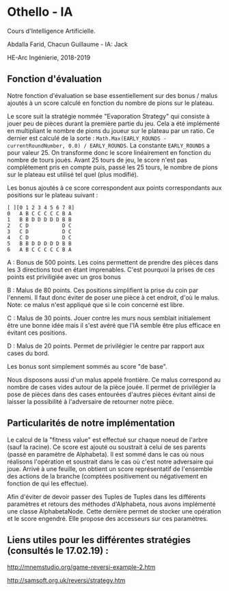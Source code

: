 # Othello - IA
Cours d'Intelligence Artificielle.

Abdalla Farid, Chacun Guillaume - IA: Jack

HE-Arc Ingénierie, 2018-2019

## Fonction d'évaluation
Notre fonction d'évaluation se base essentiellement sur des bonus / malus ajoutés à un score calculé en fonction du nombre de pions sur le plateau.

Le score suit la stratégie nommée "Evaporation Strategy" qui consiste à jouer peu de pièces durant la première partie du jeu. Cela a été implémenté en multipliant le nombre de pions du joueur sur le plateau par un ratio. Ce dernier est calculé de la sorte : `Math.Max(EARLY_ROUNDS - currentRoundNumber, 0.0) / EARLY_ROUNDS`. La constante `EARLY_ROUNDS` a pour valeur 25. On transforme donc le score linéairement en fonction du nombre de tours joués. Avant 25 tours de jeu, le score n'est pas complétement pris en compte puis, passé les 25 tours, le nombre de pions sur le plateau est utilisé tel quel (plus modifié).

Les bonus ajoutés à ce score correspondent aux points correspondants aux positions sur le plateau suivant :

```
[ ][0 1 2 3 4 5 6 7 8] 
0   A B C C C C C B A
1   B B D D D D D B B
2   C D           D C
3   C D           D C
4   C D           D C
5   B B D D D D D B B
6   A B C C C C C B A 
```

A : Bonus de 500 points. Les coins permettent de prendre des pièces dans les 3 directions tout en étant imprenables. C'est pourquoi la prises de ces points est priviligiée avec un gros bonus

B : Malus de 80 points. Ces positions simplifient la prise du coin par l'ennemi. Il faut donc éviter de poser une pièce à cet endroit, d'où le malus.
Note: ce malus n'est appliqué que si le coin concerné est libre.

C : Malus de 30 points. Jouer contre les murs nous semblait initialement être une bonne idée mais il s'est avéré que l'IA semble être plus efficace en évitant ces positions. 

D : Malus de 20 points. Permet de privilégier le centre par rapport aux cases du bord.

Les bonus sont simplement sommés au score "de base".

Nous disposons aussi d'un malus appelé frontière. Ce malus correspond au nombre de cases vides autour de la pièce jouée. Il permet de privilégier la pose de pièces dans des cases entourées d'autres pièces évitant ainsi de laisser la possibilité à l'adversaire de retourner notre pièce.

## Particularités de notre implémentation
Le calcul de la "fitness value" est effectué sur chaque noeud de l'arbre (sauf la racine). Ce score est ajouté ou soustrait à celui de ses parents (passé en paramètre de Alphabeta). Il est sommé dans le cas où nous réalisons l'opération et soustrait dans le cas où c'est notre adversaire qui joue. Arrivé à une feuille, on obtient un score représentatif de l'ensemble des actions de la branche (comptées positivement ou négativement en fonction de qui les effectue).

Afin d'éviter de devoir passer des Tuples de Tuples dans les différents paramètres et retours des méthodes d'Alphabeta, nous avons implémenté une classe AlphabetaNode. Cette dernière permet de stocker une opération et le score engendré. Elle propose des accesseurs sur ces paramètres.

## Liens utiles pour les différentes stratégies (consultés le 17.02.19) :
http://mnemstudio.org/game-reversi-example-2.htm

http://samsoft.org.uk/reversi/strategy.htm

